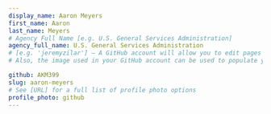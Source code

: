 ```yaml
---
display_name: Aaron Meyers
first_name: Aaron
last_name: Meyers
# Agency Full Name [e.g. U.S. General Services Administration]
agency_full_name: U.S. General Services Administration
# [e.g. 'jeremyzilar'] — A GitHub account will allow you to edit pages on Digital.gov.
# Also, the image used in your GitHub account can be used to populate your digital.gov profile photo.

github: AKM399
slug: aaron-meyers
# See [URL] for a full list of profile photo options
profile_photo: github
---
```

